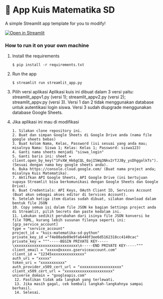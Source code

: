 # 🎈 App Kuis Matematika SD 

A simple Streamlit app template for you to modify!

[![Open in Streamlit](https://static.streamlit.io/badges/streamlit_badge_black_white.svg)](https://blank-app-template.streamlit.app/)

### How to run it on your own machine

1. Install the requirements

   ```
   $ pip install -r requirements.txt
   ```

2. Run the app

   ```
   $ streamlit run streamlit_app.py
   ```

3. Pilih versi aplikasi
Aplikasi kuis ini dibuat dalam 3 versi yaitu: streamlit_appv1.py (versi 1); streamlit_appv2.py (versi 2); streamlit_appv.py (versi 3). Versi 1 dan 2 tidak menggunakan database untuk autentikasi login siswa. Versi 3 sudah diupgrade menggunakan database Google Sheets.

4. Jika aplikasi ini mau di modifikasi

   ```
   1. Silakan clone repository ini.
   2. Buat dan simpan Google Sheets di Google Drive anda (nama file google sheets bebas)
   3. Buat kolom Nama, Kelas, Password (isi sesuai yang anda mau; misalnya Nama: Siswa 1; Kelas: Kelas 1; Password: siswa123)
   4. Ganti nama sheets menjadi "siswa_login"
   5. Ganti baris ini: sheet = client.open_by_key("1FvXW_Hk6gCQL_0ajI5Wq3Nkv2rTJJBy_ysDhggolkTs").sheet1 (Sesuai dengan nama key google sheets anda).
   6. Buka https://console.cloud.google.com/ (Buat nama project anda; misalnya Kuis Matematika).
   7. Aktifkan API Google Sheets, API Google Drive (ini bertujuan supaya Streamlit bisa berkomunikasi dengan Google Sheets dan Google Drive).
   8. Buat Credentials: API Keys, OAuth Client ID, Services Account (Buat akun sebagai akses editor di Services Account).
   9. Setelah ketiga item diatas sudah dibuat, silakan download dalam bentuk file JSON
   10. Copy semua isi dalam file JSON ke bagian Settings project anda di Streamlit, pilih Secrets dan paste kedalam ini.
   11. Lakukan sedikit perubahan dari isinya file JSON konversi ke file TOML, kurang lebih susunan filenya seperti ini:
   [gcp_service_account]
   type = "service_account"
   project_id = "kuis-matematika-sd-python"
   private_key_id ="f4e80ade09e9fa6440f3ee6d5162318cc4140cac"
   private_key = """-----BEGIN PRIVATE KEY-----\xxxxxxxxxxxxxxxxxxxxxxxxxxxxx\n-----END PRIVATE KEY-----"""
   client_email = "xxxxx@xxxxx.gserviceaccount.com"
   client_id = "12345xxxxxxxxxxxxxxx"
   auth_uri = "xxxxx"
   token_uri = "xxxxxxxxxxx"
   auth_provider_x509_cert_url = "xxxxxxxxxxxxxxxxxxx"
   client_x509_cert_url = "xxxxxxxxxxxxxxxxxxxxxx"
   universe_domain = "googleapis.com"
    12. Pastikan tidak ada langkah yang terlewati.
    13. Jika masih gagal, cek kembali langkah-langkahnya sampai berhasil.
    14. Selesai.
   
   ```

